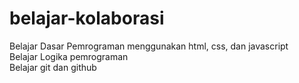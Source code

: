 # belajar-kolaborasi
Belajar Dasar Pemrograman menggunakan html, css, dan javascript<br>
Belajar Logika pemrograman<br>
Belajar git dan github
